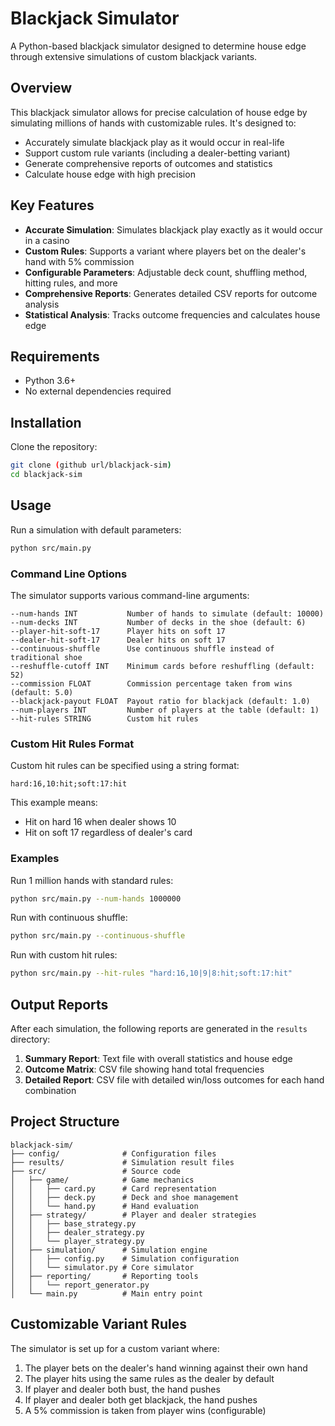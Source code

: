 # Blackjack Simulator

A Python-based blackjack simulator designed to determine house edge through extensive simulations of custom blackjack variants.

## Overview

This blackjack simulator allows for precise calculation of house edge by simulating millions of hands with customizable rules. It's designed to:

- Accurately simulate blackjack play as it would occur in real-life
- Support custom rule variants (including a dealer-betting variant)
- Generate comprehensive reports of outcomes and statistics
- Calculate house edge with high precision

## Key Features

- **Accurate Simulation**: Simulates blackjack play exactly as it would occur in a casino
- **Custom Rules**: Supports a variant where players bet on the dealer's hand with 5% commission
- **Configurable Parameters**: Adjustable deck count, shuffling method, hitting rules, and more
- **Comprehensive Reports**: Generates detailed CSV reports for outcome analysis
- **Statistical Analysis**: Tracks outcome frequencies and calculates house edge

## Requirements

- Python 3.6+
- No external dependencies required

## Installation

Clone the repository:

```bash
git clone (github url/blackjack-sim)
cd blackjack-sim
```

## Usage

Run a simulation with default parameters:

```bash
python src/main.py
```

### Command Line Options

The simulator supports various command-line arguments:

```
--num-hands INT           Number of hands to simulate (default: 10000)
--num-decks INT           Number of decks in the shoe (default: 6)
--player-hit-soft-17      Player hits on soft 17
--dealer-hit-soft-17      Dealer hits on soft 17
--continuous-shuffle      Use continuous shuffle instead of traditional shoe
--reshuffle-cutoff INT    Minimum cards before reshuffling (default: 52)
--commission FLOAT        Commission percentage taken from wins (default: 5.0)
--blackjack-payout FLOAT  Payout ratio for blackjack (default: 1.0)
--num-players INT         Number of players at the table (default: 1)
--hit-rules STRING        Custom hit rules
```

### Custom Hit Rules Format

Custom hit rules can be specified using a string format:

```
hard:16,10:hit;soft:17:hit
```

This example means:
- Hit on hard 16 when dealer shows 10
- Hit on soft 17 regardless of dealer's card

### Examples

Run 1 million hands with standard rules:

```bash
python src/main.py --num-hands 1000000
```

Run with continuous shuffle:

```bash
python src/main.py --continuous-shuffle
```

Run with custom hit rules:

```bash
python src/main.py --hit-rules "hard:16,10|9|8:hit;soft:17:hit"
```

## Output Reports

After each simulation, the following reports are generated in the `results` directory:

1. **Summary Report**: Text file with overall statistics and house edge
2. **Outcome Matrix**: CSV file showing hand total frequencies
3. **Detailed Report**: CSV file with detailed win/loss outcomes for each hand combination

## Project Structure

```
blackjack-sim/
├── config/              # Configuration files
├── results/             # Simulation result files
├── src/                 # Source code
│   ├── game/            # Game mechanics
│   │   ├── card.py      # Card representation
│   │   ├── deck.py      # Deck and shoe management
│   │   └── hand.py      # Hand evaluation
│   ├── strategy/        # Player and dealer strategies
│   │   ├── base_strategy.py
│   │   ├── dealer_strategy.py
│   │   └── player_strategy.py
│   ├── simulation/      # Simulation engine
│   │   ├── config.py    # Simulation configuration
│   │   └── simulator.py # Core simulator
│   ├── reporting/       # Reporting tools
│   │   └── report_generator.py
│   └── main.py          # Main entry point
```

## Customizable Variant Rules

The simulator is set up for a custom variant where:

1. The player bets on the dealer's hand winning against their own hand
2. The player hits using the same rules as the dealer by default
3. If player and dealer both bust, the hand pushes
4. If player and dealer both get blackjack, the hand pushes
5. A 5% commission is taken from player wins (configurable)
